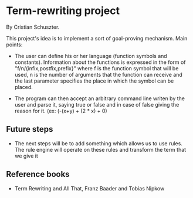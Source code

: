 # Term-rewriting project

By Cristian Schuszter.

This project's idea is to implement a sort of goal-proving mechanism. Main points:

* The user can define his or her language (function symbols and constants). Information 
about the functions is expressed in the form of "f/n/{infix,postfix,prefix}" where f is the function symbol that will be used,
n is the number of arguments that the function can receive and the last parameter specifies the place in which the symbol can be placed.

* The program can then accept an arbitrary command line writen by the user and parse it, saying true or false and in case of false
giving the reason for it. (ex: (-(x+y) + (2 * x) + 0)


## Future steps

* The next steps will be to add something which allows us to use rules. The 
rule engine will operate on these rules and transform the term that we give it

## Reference books

* Term Rewriting and All That, Franz Baader and Tobias Nipkow

